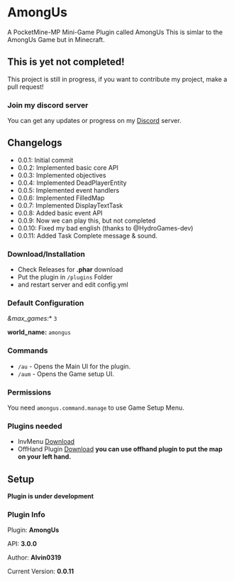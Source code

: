 # AmongUs

A PocketMine-MP Mini-Game Plugin called AmongUs
This is simlar to the AmongUs Game but in Minecraft.

## This is yet not completed!

This project is still in progress, if you want to contribute my project, make a pull request!

### Join my discord server

You can get any updates or progress on my [Discord](https://discord.gg/Py2vSwg3B3) server.

## Changelogs

- 0.0.1: Initial commit
- 0.0.2: Implemented basic core API
- 0.0.3: Implemented objectives
- 0.0.4: Implemented DeadPlayerEntity
- 0.0.5: Implemented event handlers
- 0.0.6: Implemented FilledMap
- 0.0.7: Implemented DisplayTextTask
- 0.0.8: Added basic event API
- 0.0.9: Now we can play this, but not completed
- 0.0.10: Fixed my bad english (thanks to @HydroGames-dev)
- 0.0.11: Added Task Complete message & sound.

### Download/Installation

- Check Releases for **.phar** download
- Put the plugin in ``/plugins`` Folder
- and restart server and edit config.yml

### Default Configuration

*&max_games:** ``3``

**world_name:** ``amongus``

### Commands

- ``/au`` - Opens the Main UI for the plugin.
- ``/aum`` - Opens the Game setup UI.

### Permissions

You need ``amongus.command.manage`` to use Game Setup Menu.

### Plugins needed

- InvMenu [Download](https://poggit.pmmp.io/r/104428/InvMenu.phar)
- OffHand Plugin [Download](https://github.com/alvin0319/OffHand)
**you can use offhand plugin to put the map on your left hand.**

## Setup

**Plugin is under development**

### Plugin Info
 
 Plugin: **AmongUs**
 
 API: **3.0.0**
 
 Author: **Alvin0319**

 Current Version: **0.0.11**
 
